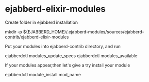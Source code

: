 # ejabberd-elixir-modules

Create folder in ejabberd installation

  mkdir -p ${EJABBERD_HOME}/.ejabberd-modules/sources/ejabberd-contrib/ejabberd-elixir-modules

Put your modules into ejabberd-contrib directory, and run

  ejabberdctl modules_update_specs
  ejabberdctl modules_available

If your modules appear,then let's give a try install your module

  ejabberdctl module_install mod_name

